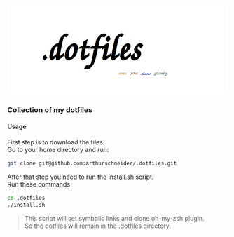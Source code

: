 <p align="center">
  <img src="https://raw.githubusercontent.com/arthurschneider/.dotfiles/master/dotfiles_logo.png" alt=".dotfiles Logo"/>
</p>

### Collection of my dotfiles

#### Usage
 First step is to download the files.  
 Go to your home directory and run:
```bash
git clone git@github.com:arthurschneider/.dotfiles.git
```


After that step you need to run the install.sh script.  
Run these commands
```bash
cd .dotfiles
./install.sh
```
>This script will set symbolic links and clone oh-my-zsh plugin.  
>So the dotfiles will remain in the .dotfiles directory.

